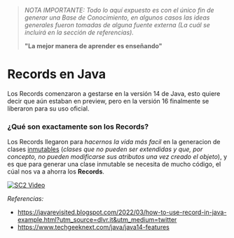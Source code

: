 
> *NOTA IMPORTANTE: Todo lo aquí expuesto es con el único fin de generar una Base de Conocimiento, en algunos casos las ideas generales fueron tomadas de alguna fuente externa (La cuál se incluirá en la sección de referencias).*
> 
> **"La mejor manera de aprender es enseñando"**

# Records en Java

Los Records comenzaron a gestarse en la versión 14 de Java, esto quiere decir que aún estaban en preview, pero en la versión 16 finalmente se liberaron para su uso oficial.

### ¿Qué son exactamente son los Records?

Los Records llegaron para _hacernos la vida más facil_ en la generacion de clases [inmutables](../../topic/immutability) (_clases que no pueden ser extendidas y que, por concepto, no pueden modificarse sus atributos una vez creado el objeto_), y es que para generar una clase inmutable se necesita de mucho código, el cúal nos va a ahorra los **Records**.

[![SC2 Video](https://i9.ytimg.com/vi/j-bPnCqFh2o/mq1.jpg?sqp=CNTCr5EG&rs=AOn4CLACUAz1gUV9qakxFomACR1ho7Kw5g)](https://youtu.be/j-bPnCqFh2o)

_Referencias:_ 
- https://javarevisited.blogspot.com/2022/03/how-to-use-record-in-java-example.html?utm_source=dlvr.it&utm_medium=twitter
- https://www.techgeeknext.com/java/java14-features
